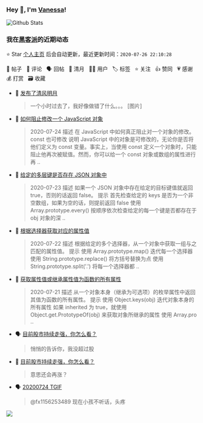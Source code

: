 ### Hey 👋, I'm [Vanessa](http://vanessa.b3log.org/)!

![Github Stats](https://github-readme-stats.vercel.app/api?username=Vanessa219&show_icons=true)

<!--events start -->

### 我在[黑客派](https://hacpai.com)的近期动态

⭐️ Star [个人主页](https://github.com/Vanessa219/Vanessa219) 后会自动更新，最近更新时间：`2020-07-26 22:10:28`

📝 帖子 &nbsp; 💬 评论 &nbsp; 🗣 回帖 &nbsp; 🌙 清月 &nbsp; 👨‍💻 用户 &nbsp; 🏷️ 标签 &nbsp; ⭐️ 关注 &nbsp; 👍 赞同 &nbsp; 💗 感谢 &nbsp; 💰 打赏 &nbsp; 🗃 收藏

* 🌙 [发布了清风明月](https://hacpai.com/member/Vanessa/breezemoons/1595680524556)

  > 一个小时过去了，我好像做错了什么。。。 [图片]
* 📝 [如何阻止修改一个 JavaScript 对象](https://hacpai.com/article/1595652158216)

  > 2020-07-24 描述 在 JavaScript 中如何真正阻止对一个对象的修改。 const 也可修改 说明 JavaScript 中的对象是可修改的，无论你是否将他们定义为 const 变量。事实上，当使用 const 定义一个对象时，只能阻止他再次被赋值。然而，你可以给一个 const 对象或数组的属性进行再 ..
* 📝 [给定的多层键是否存在 JSON 对象中](https://hacpai.com/article/1595648916763)

  > 2020-07-23 描述 如果一个 JSON 对象中存在给定的目标键值就返回 true，否则的话返回 false。 提示 首先检查给定的 keys 是否为一个非空数组，如果为空的话，则提前返回 false 使用 Array.prototype.every() 按顺序依次检查给定的每一个键是否都存在于 obj 对象的深 ..
* 📝 [根据选择器获取对应的属性值](https://hacpai.com/article/1595647327872)

  > 2020-07-22 描述 根据给定的多个选择器，从一个对象中获取一组与之匹配的属性值。 提示 使用 Array.prototype.map() 迭代每一个选择器 使用 String.prototype.replace() 将方括号替换为点 使用 String.prototype.split('.') 将每一个选择器都 ..
* 📝 [获取属性值或继承属性值为函数的所有属性](https://hacpai.com/article/1595646579902)

  > 2020-07-21 描述 从一个对象本身（继承为可选项）的枚举属性中返回其值为函数的所有属性。 提示 使用 Object.keys(obj) 迭代对象本身的所有属性 如果 inherited 为 true，就使用 Object.get.PrototypeOf(obj) 来获取对象所继承的属性 使用 Array.pro ..
* 🗣 [目前股市持续走强，你怎么看？](https://hacpai.com/article/1594688885308/comment/1595602829392#comments)

  > 悄悄的告诉你，我没超过股
* 💬 [目前股市持续走强，你怎么看？](https://hacpai.com/article/1594688885308/comment/1595596753590#comments)

  > 意思还会再涨？
* 🗣 [20200724 TGIF](https://hacpai.com/article/1595520021443/comment/1595554471099#comments)

  > @fx1156253489 现在小孩不听话，头疼


<!--events end -->

<a title="Hits" target="_blank" href="https://github.com/Vanessa219/Vanessa219"><img src="https://hits.b3log.org/Vanessa219/Vanessa219.svg"></a>
